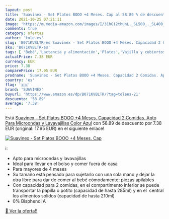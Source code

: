 ```yaml
---
layout: post
title: 'Suavinex - Set Platos BOOO +4 Meses. Cap al 58.89 % de descuento'
date: 2021-10-25 07:21:11
image: 'https://m.media-amazon.com/images/I/31hGi2thunL._SL500_._SL400_.jpg'
comments: true
category: ofertas
author: 'tole.es'
slug: 'B071KVBLTR-es Suavinex - Set Platos BOOO +4 Meses. Capacidad 2 Comidas....'
sku: 'B071KVBLTR-es'
tags: [ 'Bebé','Lactancia y alimentación','Platos','Vajilla y cubiertos','suavinex', ]
actualPrice: 7.38 EUR
currency: EUR
price: 7.38
comparePrice: 17.95 EUR
prodname: 'Suavinex - Set Platos BOOO +4 Meses. Capacidad 2 Comidas. Apto Para Microondas y Lavavajillas  Color Azul'
country: 'es'
flag: '🇪🇸'
brand: 'SUAVINEX'
buyurl: 'https://www.amazon.es/dp/B071KVBLTR/?tag=tolees-21'
descuento: '58.89'
average: '7.38'
---
```


Está [Suavinex - Set Platos BOOO +4 Meses. Capacidad 2 Comidas. Apto Para Microondas y Lavavajillas  Color Azul](https://www.amazon.es/dp/B071KVBLTR/?tag=tolees-21) con 58.89 de descuento por 7.38 EUR (original: 17.95 EUR) en el siguiente enlace!

[![Suavinex - Set Platos BOOO +4 Meses. Cap](https://m.media-amazon.com/images/I/31hGi2thunL._SL500_._SL400_.jpg)](https://www.amazon.es/dp/B071KVBLTR/?tag=tolees-21)

ℹ️:

- Apto para microondas y lavavajillas
- Ideal para llevar en el bolso y comer fuera de casa
- Para mayores de 4 meses
- Su tamaño está pensado para sujetarlo con una sola mano y dejar la otra libre para dar de comer al bebé cómodamente; piezas apilables
- Con capacidad para 2 comidas, en el compartimento inferior se puede transportar la papilla o potito (capacidad de hasta 285ml) y en el  central los alimentos sólidos (capacidad de hasta 210ml)
- 0% Bisphenol A

[🛒 Ver la oferta!!](https://www.amazon.es/dp/B071KVBLTR/?tag=tolees-21)
